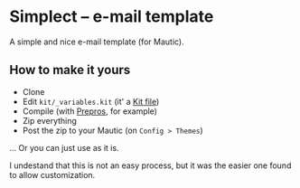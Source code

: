 # Simplect – e-mail template

A simple and nice e-mail template (for Mautic).

## How to make it yours

- Clone
- Edit `kit/_variables.kit` (it' a [Kit file](https://codekitapp.com/help/kit/))
- Compile (with [Prepros](https://prepros.io), for example)
- Zip everything
- Post the zip to your Mautic (on `Config > Themes`)

... Or you can just use as it is.

I undestand that this is not an easy process, but it was the easier one found to allow customization.